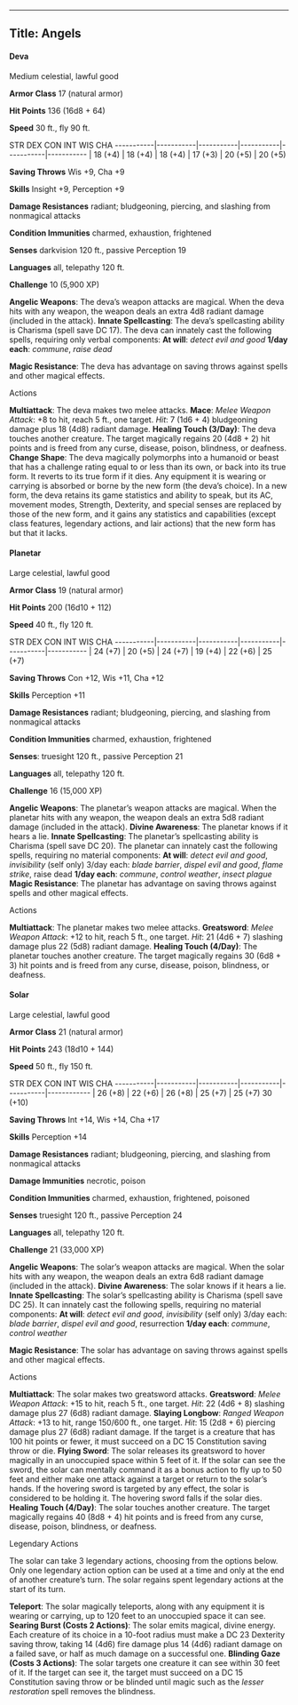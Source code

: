 -------------------------
Title: Angels
-------------------------


#### Deva

Medium celestial, lawful good

**Armor Class** 17 (natural armor)

**Hit Points** 136 (16d8 + 64)

**Speed** 30 ft., fly 90 ft.

  STR         DEX         CON         INT         WIS         CHA
  -----------|-----------|-----------|-----------|-----------|-----------
  | 18 (+4)   | 18 (+4)   | 18 (+4)   | 17 (+3)   | 20 (+5)   | 20 (+5)

**Saving Throws** Wis +9, Cha +9

**Skills** Insight +9, Perception +9

**Damage Resistances** radiant; bludgeoning, piercing, and slashing from
nonmagical attacks

**Condition Immunities** charmed, exhaustion, frightened

**Senses** darkvision 120 ft., passive Perception 19

**Languages** all, telepathy 120 ft.

**Challenge** 10 (5,900 XP)


**Angelic Weapons**: The deva’s weapon attacks are magical. When the
deva hits with any weapon, the weapon deals an extra 4d8 radiant damage
(included in the attack).
**Innate Spellcasting**: The deva’s spellcasting ability is Charisma
(spell save DC 17). The deva can innately cast the following spells,
requiring only verbal components:
**At will**: *detect evil and good*
**1/day each**: *commune*, *raise dead*

**Magic Resistance**: The deva has advantage on saving throws against
spells and other magical effects.


Actions

**Multiattack**: The deva makes two melee attacks.
**Mace**: *Melee Weapon Attack*: +8 to hit, reach 5 ft., one target.
    *Hit*: 7 (1d6 + 4) bludgeoning damage plus 18 (4d8) radiant damage.
**Healing Touch (3/Day)**: The deva touches another creature. The
    target magically regains 20 (4d8 + 2) hit points and is freed from
    any curse, disease, poison, blindness, or deafness.
**Change Shape**: The deva magically polymorphs into a humanoid or
    beast that has a challenge rating equal to or less than its own, or
    back into its true form. It reverts to its true form if it dies. Any
    equipment it is wearing or carrying is absorbed or borne by the new
    form (the deva’s choice). In a new form, the deva retains its game
    statistics and ability to speak, but its AC, movement modes,
    Strength, Dexterity, and special senses are replaced by those of the
    new form, and it gains any statistics and capabilities (except class
    features, legendary actions, and lair actions) that the new form has
    but that it lacks.

#### Planetar

Large celestial, lawful good

**Armor Class** 19 (natural armor)

**Hit Points** 200 (16d10 + 112)

**Speed** 40 ft., fly 120 ft.

  STR         DEX         CON         INT         WIS         CHA
  -----------|-----------|-----------|-----------|-----------|-----------
  | 24 (+7)   | 20 (+5)   | 24 (+7)   | 19 (+4)   | 22 (+6)   | 25 (+7)

**Saving Throws** Con +12, Wis +11, Cha +12

**Skills** Perception +11

**Damage Resistances** radiant; bludgeoning, piercing, and slashing from
nonmagical attacks

**Condition Immunities** charmed, exhaustion, frightened

**Senses**: truesight 120 ft., passive Perception 21

**Languages** all, telepathy 120 ft.

**Challenge** 16 (15,000 XP)


**Angelic Weapons**: The planetar’s weapon attacks are magical. When the
planetar hits with any weapon, the weapon deals an extra 5d8 radiant
damage (included in the attack).
**Divine Awareness**: The planetar knows if it hears a lie.
**Innate Spellcasting**: The planetar’s spellcasting ability is Charisma
(spell save DC 20). The planetar can innately cast the following spells,
requiring no material components:
**At will**: *detect evil and good*, *invisibility* (self only)
    3/day each: *blade barrier*, *dispel evil and good*, *flame strike*,
    raise dead
**1/day each**: *commune*, *control weather*, *insect plague*
**Magic Resistance**: The planetar has advantage on saving throws
    against spells and other magical effects.


Actions

**Multiattack**: The planetar makes two melee attacks.
**Greatsword**: *Melee Weapon Attack*: +12 to hit, reach 5 ft.,
    one target. *Hit*: 21 (4d6 + 7) slashing damage plus 22 (5d8)
    radiant damage.
**Healing Touch (4/Day)**: The planetar touches another creature.
    The target magically regains 30 (6d8 + 3) hit points and is freed
    from any curse, disease, poison, blindness, or deafness.

#### Solar

Large celestial, lawful good

**Armor Class** 21 (natural armor)

**Hit Points** 243 (18d10 + 144)

**Speed** 50 ft., fly 150 ft.

  STR         DEX         CON         INT         WIS         CHA
  -----------|-----------|-----------|-----------|-----------|------------
  | 26 (+8)   | 22 (+6)   | 26 (+8)   | 25 (+7)   | 25 (+7)   30 (+10)

**Saving Throws** Int +14, Wis +14, Cha +17

**Skills** Perception +14

**Damage Resistances** radiant; bludgeoning, piercing, and slashing from
nonmagical attacks

**Damage Immunities** necrotic, poison

**Condition Immunities** charmed, exhaustion, frightened, poisoned

**Senses** truesight 120 ft., passive Perception 24

**Languages** all, telepathy 120 ft.

**Challenge** 21 (33,000 XP)


**Angelic Weapons**: The solar’s weapon attacks are magical. When the
solar hits with any weapon, the weapon deals an extra 6d8 radiant damage
(included in the attack).
**Divine Awareness**: The solar knows if it hears a lie.
**Innate Spellcasting**: The solar’s spellcasting ability is Charisma
(spell save DC 25). It can innately cast the following spells, requiring
no material components:
**At will**: *detect evil and good*, *invisibility* (self only)
    3/day each: *blade barrier*, *dispel evil and good*, resurrection
**1/day each**: *commune*, *control weather*

**Magic Resistance**: The solar has advantage on saving throws against
spells and other magical effects.


Actions

**Multiattack**: The solar makes two greatsword attacks.
**Greatsword**: *Melee Weapon Attack*: +15 to hit, reach 5 ft.,
    one target. *Hit*: 22 (4d6 + 8) slashing damage plus 27 (6d8)
    radiant damage.
**Slaying Longbow**: *Ranged Weapon Attack*: +13 to hit, range
    150/600 ft., one target. *Hit*: 15 (2d8 + 6) piercing damage plus
    27 (6d8) radiant damage. If the target is a creature that has 100
    hit points or fewer, it must succeed on a DC 15 Constitution saving
    throw or die.
**Flying Sword**: The solar releases its greatsword to hover
    magically in an unoccupied space within 5 feet of it. If the solar
    can see the sword, the solar can mentally command it as a bonus
    action to fly up to 50 feet and either make one attack against a
    target or return to the solar’s hands. If the hovering sword is
    targeted by any effect, the solar is considered to be holding it.
    The hovering sword falls if the solar dies.
**Healing Touch (4/Day)**: The solar touches another creature. The
    target magically regains 40 (8d8 + 4) hit points and is freed from
    any curse, disease, poison, blindness, or deafness.


Legendary Actions

The solar can take 3 legendary actions, choosing from the options below.
Only one legendary action option can be used at a time and only at the
end of another creature’s turn. The solar regains spent legendary
actions at the start of its turn.

**Teleport**: The solar magically teleports, along with any
    equipment it is wearing or carrying, up to 120 feet to an unoccupied
    space it can see.
**Searing Burst (Costs 2 Actions)**: The solar emits magical,
    divine energy. Each creature of its choice in a 10-foot radius must
    make a DC 23 Dexterity saving throw, taking 14 (4d6) fire damage
    plus 14 (4d6) radiant damage on a failed save, or half as much
    damage on a successful one.
**Blinding Gaze (Costs 3 Actions)**: The solar targets one creature
    it can see within 30 feet of it. If the target can see it, the
    target must succeed on a DC 15 Constitution saving throw or be
    blinded until magic such as the *lesser restoration* spell removes
    the blindness.

